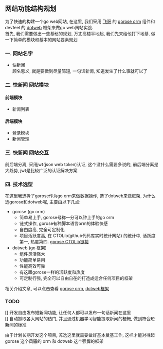 ## 网站功能结构规划
为了快速的构建一个go web网站, 在这里, 我们采用 [飞哥](http://fizzday.net) 的 [gorose orm](https://github.com/gohouse/gorose) 组件和 devfeel 的 [dotweb](https://github.com/devfeel/dotweb) 框架来做go web网站实战.  
首先, 我们需要做出一些基础的规划, 万丈高楼平地起, 我们先来给他打下地基, 做一下简单的模块和基本的网站要素规划
### 一. 网站名字
- 快新闻  
顾名思义, 就是要做到尽量简短, 一句话新闻, 知道发生了什么事就可以了

### 二. 快新闻 网站模块
#### 前端模块
- 新闻列表  

#### 后端模块
- 登录模块  
- 新闻管理  
    
### 三. 快新闻 网站交互
前后端分离, 采用jwt(json web token)认证, 这个没什么需要多说的, 前后端分离是大趋势, jwt是比较广泛的认证解决方案

### 四. 技术选型
在这里我选择了gorose作为go orm来做数据操作, 选了dotweb来做框架, 为什么选gorose和dotweb呢, 主要由以下几点:  

- gorose (go orm)  
    - 简单易上手, gorose号称一分可以钟上手的go orm  
    - 链式操作, gorose有种脚本语言orm的体验快感  
    - 自由度高, 完全可定制化  
    - 项目活跃度高, 在 CTOLib(github代码库实时统计网站) 的统计中, 活跃度第一, 热度第四. [gorose CTOLib链接](http://php.ctolib.com/article/wiki/74251)
- dotweb (go 框架)
    - 组件灵活强大  
    - 功能简单易用  
    - 性能高效可靠  
    - 有这跟gorose一样的活跃度和热度  
    - 可定制行强, 完全可以自由自在的打造成适合任何项目的框架   
    
相关介绍文章, 可以点击查看 [gorose orm](https://segmentfault.com/a/1190000012843660), [dotweb框架](https://github.com/devfeel/dotweb)

### TODO
[] 开发自由发布短新闻功能, 让任何人都可以发布一句话新闻在这里  
[] 自动抓取各大网站的热门, 并且通过机器学习智能提取新闻的梗概, 做到符合短新闻的标准  

由于计划长期开发这个项目, 苏逸这里就需要做好基本奠基工作, 这样才能对得起 gorose 这个风骚的 orm 和 dotweb 这个强悍的框架

